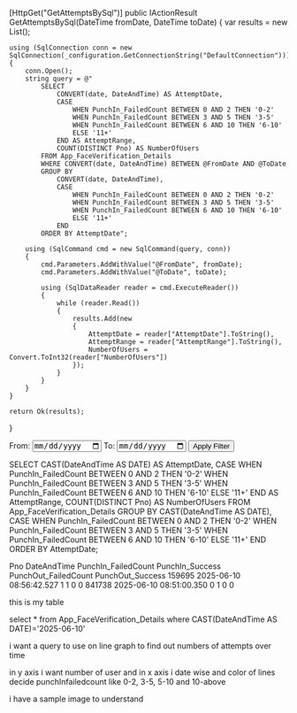 [HttpGet("GetAttemptsBySql")]
public IActionResult GetAttemptsBySql(DateTime fromDate, DateTime toDate)
{
    var results = new List<dynamic>();

    using (SqlConnection conn = new SqlConnection(_configuration.GetConnectionString("DefaultConnection")))
    {
        conn.Open();
        string query = @"
            SELECT 
                CONVERT(date, DateAndTime) AS AttemptDate,
                CASE 
                    WHEN PunchIn_FailedCount BETWEEN 0 AND 2 THEN '0-2'
                    WHEN PunchIn_FailedCount BETWEEN 3 AND 5 THEN '3-5'
                    WHEN PunchIn_FailedCount BETWEEN 6 AND 10 THEN '6-10'
                    ELSE '11+'
                END AS AttemptRange,
                COUNT(DISTINCT Pno) AS NumberOfUsers
            FROM App_FaceVerification_Details
            WHERE CONVERT(date, DateAndTime) BETWEEN @FromDate AND @ToDate
            GROUP BY 
                CONVERT(date, DateAndTime),
                CASE 
                    WHEN PunchIn_FailedCount BETWEEN 0 AND 2 THEN '0-2'
                    WHEN PunchIn_FailedCount BETWEEN 3 AND 5 THEN '3-5'
                    WHEN PunchIn_FailedCount BETWEEN 6 AND 10 THEN '6-10'
                    ELSE '11+'
                END
            ORDER BY AttemptDate";

        using (SqlCommand cmd = new SqlCommand(query, conn))
        {
            cmd.Parameters.AddWithValue("@FromDate", fromDate);
            cmd.Parameters.AddWithValue("@ToDate", toDate);

            using (SqlDataReader reader = cmd.ExecuteReader())
            {
                while (reader.Read())
                {
                    results.Add(new
                    {
                        AttemptDate = reader["AttemptDate"].ToString(),
                        AttemptRange = reader["AttemptRange"].ToString(),
                        NumberOfUsers = Convert.ToInt32(reader["NumberOfUsers"])
                    });
                }
            }
        }
    }

    return Ok(results);
}

<label>From:</label>
<input type="date" id="fromDate">
<label>To:</label>
<input type="date" id="toDate">
<button onclick="loadChartData()">Apply Filter</button>

<canvas id="attemptChart" height="100"></canvas>

<script src="https://cdn.jsdelivr.net/npm/chart.js"></script>
<script>
let chartInstance;

function loadChartData() {
    const fromDate = document.getElementById("fromDate").value;
    const toDate = document.getElementById("toDate").value;

    fetch(`/api/FaceAttempts/GetAttempts?fromDate=${fromDate}&toDate=${toDate}`)
        .then(res => res.json())
        .then(data => {
            const labels = [...new Set(data.map(d => d.attemptDate))];
            const ranges = ['0-2', '3-5', '6-10', '11+'];
            const colors = {
                '0-2': 'blue',
                '3-5': 'orange',
                '6-10': 'green',
                '11+': 'red'
            };

            const datasets = ranges.map(range => ({
                label: range,
                borderColor: colors[range],
                fill: false,
                data: labels.map(date => {
                    const match = data.find(d => d.attemptDate === date && d.attemptRange === range);
                    return match ? match.numberOfUsers : 0;
                })
            }));

            if (chartInstance) chartInstance.destroy(); // destroy old instance

            chartInstance = new Chart(document.getElementById('attemptChart'), {
                type: 'line',
                data: {
                    labels: labels,
                    datasets: datasets
                },
                options: {
                    responsive: true,
                    plugins: {
                        title: {
                            display: true,
                            text: 'Punch-In Attempt Distribution'
                        }
                    },
                    scales: {
                        y: {
                            beginAtZero: true
                        }
                    }
                }
            });
        });
}
</script>



SELECT 
    CAST(DateAndTime AS DATE) AS AttemptDate,
    CASE 
        WHEN PunchIn_FailedCount BETWEEN 0 AND 2 THEN '0-2'
        WHEN PunchIn_FailedCount BETWEEN 3 AND 5 THEN '3-5'
        WHEN PunchIn_FailedCount BETWEEN 6 AND 10 THEN '6-10'
        ELSE '11+'
    END AS AttemptRange,
    COUNT(DISTINCT Pno) AS NumberOfUsers
FROM 
    App_FaceVerification_Details
GROUP BY 
    CAST(DateAndTime AS DATE),
    CASE 
        WHEN PunchIn_FailedCount BETWEEN 0 AND 2 THEN '0-2'
        WHEN PunchIn_FailedCount BETWEEN 3 AND 5 THEN '3-5'
        WHEN PunchIn_FailedCount BETWEEN 6 AND 10 THEN '6-10'
        ELSE '11+'
    END
ORDER BY 
    AttemptDate;



 

Pno	DateAndTime	          PunchIn_FailedCount	PunchIn_Success	PunchOut_FailedCount	PunchOut_Success
159695	2025-06-10 08:56:42.527	             1	              1	                 0	             0
841738	2025-06-10 08:51:00.350	             0	              1	                 0	             0


 this is my table 

select * from App_FaceVerification_Details where CAST(DateAndTime AS DATE)='2025-06-10'  


i want a query to use on line graph to find out numbers of attempts over time 


in y axis i want number of user and in x axis i date wise and color of lines decide punchInfailedcount like 0-2, 3-5, 5-10 and 10-above 

i have a sample image to understand
